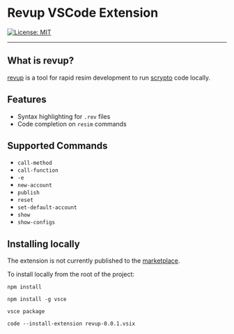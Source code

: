 # Revup VSCode Extension

[![License: MIT](https://img.shields.io/badge/License-MIT-yellow.svg)](https://opensource.org/licenses/MIT)

---

## What is revup?

[revup](https://github.com/RadGuild/revup) is a tool for rapid resim development to run [scrypto](https://github.com/radixdlt/radixdlt-scrypto) code locally.

## Features

- Syntax highlighting for `.rev` files
- Code completion on `resim` commands

## Supported Commands

- `call-method`
- `call-function`
- `-e`
- `new-account`
- `publish`
- `reset`
- `set-default-account`
- `show`
- `show-configs`

## Installing locally

The extension is not currently published to the [marketplace](https://marketplace.visualstudio.com/vscode).

To install locally from the root of the project:

`npm install`

`npm install -g vsce`

`vsce package`

`code --install-extension revup-0.0.1.vsix`
